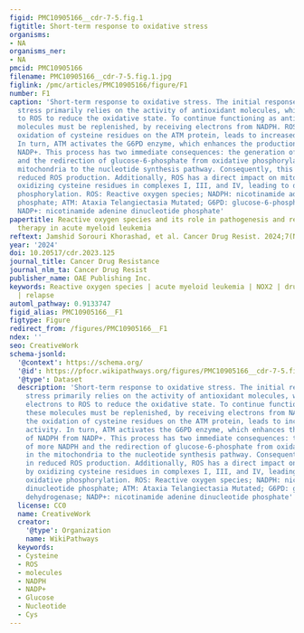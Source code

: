 ```yaml
---
figid: PMC10905166__cdr-7-5.fig.1
figtitle: Short-term response to oxidative stress
organisms:
- NA
organisms_ner:
- NA
pmcid: PMC10905166
filename: PMC10905166__cdr-7-5.fig.1.jpg
figlink: /pmc/articles/PMC10905166/figure/F1
number: F1
caption: 'Short-term response to oxidative stress. The initial response to oxidative
  stress primarily relies on the activity of antioxidant molecules, which donate electrons
  to ROS to reduce the oxidative state. To continue functioning as antioxidants, these
  molecules must be replenished, by receiving electrons from NADPH. ROS, through the
  oxidation of cysteine residues on the ATM protein, leads to increased ATM activity.
  In turn, ATM activates the G6PD enzyme, which enhances the production of NADPH from
  NADP+. This process has two immediate consequences: the generation of more NADPH
  and the redirection of glucose-6-phosphate from oxidative phosphorylation in the
  mitochondria to the nucleotide synthesis pathway. Consequently, this results in
  reduced ROS production. Additionally, ROS has a direct impact on mitochondria by
  oxidizing cysteine residues in complexes I, III, and IV, leading to decreased oxidative
  phosphorylation. ROS: Reactive oxygen species; NADPH: nicotinamide adenine dinucleotide
  phosphate; ATM: Ataxia Telangiectasia Mutated; G6PD: glucose-6-phosphate dehydrogenase;
  NADP+: nicotinamide adenine dinucleotide phosphate'
papertitle: Reactive oxygen species and its role in pathogenesis and resistance to
  therapy in acute myeloid leukemia
reftext: Jamshid Sorouri Khorashad, et al. Cancer Drug Resist. 2024;7(NA).
year: '2024'
doi: 10.20517/cdr.2023.125
journal_title: Cancer Drug Resistance
journal_nlm_ta: Cancer Drug Resist
publisher_name: OAE Publishing Inc.
keywords: Reactive oxygen species | acute myeloid leukemia | NOX2 | drug resistance
  | relapse
automl_pathway: 0.9133747
figid_alias: PMC10905166__F1
figtype: Figure
redirect_from: /figures/PMC10905166__F1
ndex: ''
seo: CreativeWork
schema-jsonld:
  '@context': https://schema.org/
  '@id': https://pfocr.wikipathways.org/figures/PMC10905166__cdr-7-5.fig.1.html
  '@type': Dataset
  description: 'Short-term response to oxidative stress. The initial response to oxidative
    stress primarily relies on the activity of antioxidant molecules, which donate
    electrons to ROS to reduce the oxidative state. To continue functioning as antioxidants,
    these molecules must be replenished, by receiving electrons from NADPH. ROS, through
    the oxidation of cysteine residues on the ATM protein, leads to increased ATM
    activity. In turn, ATM activates the G6PD enzyme, which enhances the production
    of NADPH from NADP+. This process has two immediate consequences: the generation
    of more NADPH and the redirection of glucose-6-phosphate from oxidative phosphorylation
    in the mitochondria to the nucleotide synthesis pathway. Consequently, this results
    in reduced ROS production. Additionally, ROS has a direct impact on mitochondria
    by oxidizing cysteine residues in complexes I, III, and IV, leading to decreased
    oxidative phosphorylation. ROS: Reactive oxygen species; NADPH: nicotinamide adenine
    dinucleotide phosphate; ATM: Ataxia Telangiectasia Mutated; G6PD: glucose-6-phosphate
    dehydrogenase; NADP+: nicotinamide adenine dinucleotide phosphate'
  license: CC0
  name: CreativeWork
  creator:
    '@type': Organization
    name: WikiPathways
  keywords:
  - Cysteine
  - ROS
  - molecules
  - NADPH
  - NADP+
  - Glucose
  - Nucleotide
  - Cys
---
```

